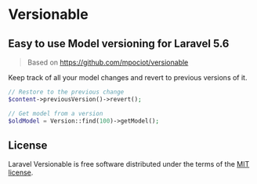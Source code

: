 # Versionable
## Easy to use Model versioning for Laravel 5.6

> Based on https://github.com/mpociot/versionable

Keep track of all your model changes and revert to previous versions of it.

```php
// Restore to the previous change
$content->previousVersion()->revert();

// Get model from a version
$oldModel = Version::find(100)->getModel();
```



## License

Laravel Versionable is free software distributed under the terms of the [MIT license](https://opensource.org/licenses/MIT).
